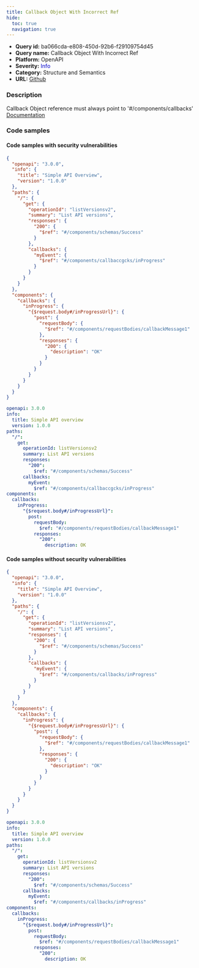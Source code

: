 ```yaml
---
title: Callback Object With Incorrect Ref
hide:
  toc: true
  navigation: true
---
```


<style>
  .highlight .hll {
    background-color: #ff171742;
  }
  .md-content {
    max-width: 1100px;
    margin: 0 auto;
  }
</style>

-   **Query id:** ba066cda-e808-450d-92b6-f29109754d45
-   **Query name:** Callback Object With Incorrect Ref
-   **Platform:** OpenAPI
-   **Severity:** <span style="color:#00C">Info</span>
-   **Category:** Structure and Semantics
-   **URL:** [Github](https://github.com/Checkmarx/kics/tree/master/assets/queries/openAPI/3.0/callback_object_incorrect_ref)

### Description
Callback Object reference must always point to '#/components/callbacks'<br>
[Documentation](https://swagger.io/specification/#callback-object)

### Code samples
#### Code samples with security vulnerabilities
```json title="Positive test num. 1 - json file" hl_lines="19"
{
  "openapi": "3.0.0",
  "info": {
    "title": "Simple API Overview",
    "version": "1.0.0"
  },
  "paths": {
    "/": {
      "get": {
        "operationId": "listVersionsv2",
        "summary": "List API versions",
        "responses": {
          "200": {
            "$ref": "#/components/schemas/Success"
          }
        },
        "callbacks": {
          "myEvent": {
            "$ref": "#/components/callbaccgcks/inProgress"
          }
        }
      }
    }
  },
  "components": {
    "callbacks": {
      "inProgress": {
        "{$request.body#/inProgressUrl}": {
          "post": {
            "requestBody": {
              "$ref": "#/components/requestBodies/callbackMessage1"
            },
            "responses": {
              "200": {
                "description": "OK"
              }
            }
          }
        }
      }
    }
  }
}

```
```yaml title="Positive test num. 2 - yaml file" hl_lines="15"
openapi: 3.0.0
info:
  title: Simple API overview
  version: 1.0.0
paths:
  "/":
    get:
      operationId: listVersionsv2
      summary: List API versions
      responses:
        "200":
          $ref: "#/components/schemas/Success"
      callbacks:
        myEvent:
          $ref: "#/components/callbaccgcks/inProgress"
components:
  callbacks:
    inProgress:
      "{$request.body#/inProgressUrl}":
        post:
          requestBody:
            $ref: "#/components/requestBodies/callbackMessage1"
          responses:
            "200":
              description: OK

```


#### Code samples without security vulnerabilities
```json title="Negative test num. 1 - json file"
{
  "openapi": "3.0.0",
  "info": {
    "title": "Simple API Overview",
    "version": "1.0.0"
  },
  "paths": {
    "/": {
      "get": {
        "operationId": "listVersionsv2",
        "summary": "List API versions",
        "responses": {
          "200": {
            "$ref": "#/components/schemas/Success"
          }
        },
        "callbacks": {
          "myEvent": {
            "$ref": "#/components/callbacks/inProgress"
          }
        }
      }
    }
  },
  "components": {
    "callbacks": {
      "inProgress": {
        "{$request.body#/inProgressUrl}": {
          "post": {
            "requestBody": {
              "$ref": "#/components/requestBodies/callbackMessage1"
            },
            "responses": {
              "200": {
                "description": "OK"
              }
            }
          }
        }
      }
    }
  }
}

```
```yaml title="Negative test num. 2 - yaml file"
openapi: 3.0.0
info:
  title: Simple API overview
  version: 1.0.0
paths:
  "/":
    get:
      operationId: listVersionsv2
      summary: List API versions
      responses:
        "200":
          $ref: "#/components/schemas/Success"
      callbacks:
        myEvent:
          $ref: "#/components/callbacks/inProgress"
components:
  callbacks:
    inProgress:
      "{$request.body#/inProgressUrl}":
        post:
          requestBody:
            $ref: "#/components/requestBodies/callbackMessage1"
          responses:
            "200":
              description: OK

```
